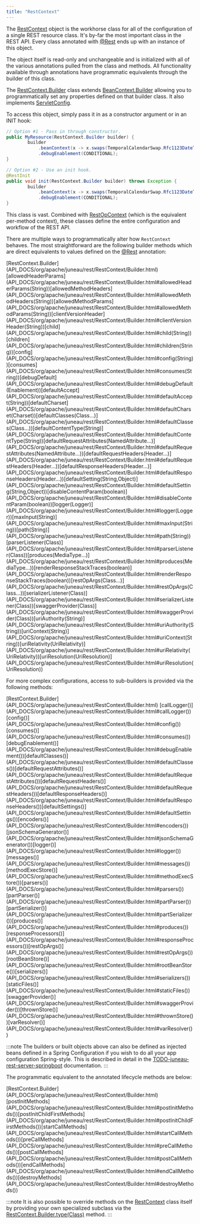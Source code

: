 ```yaml
---
title: "RestContext"
---
```


The [RestContext](API_DOCS/org/apache/juneau/rest/RestContext.html) object is the workhorse class for all of the
configuration of a single REST resource class.
It's by-far the most important class in the REST API.
Every class annotated with [@Rest](API_DOCS/org/apache/juneau/rest/annotation/Rest.html) ends up with an instance of this object.

The object itself is read-only and unchangeable and is initialized with all of the various annotations pulled from the
class and methods.
All functionality available through annotations have programmatic equivalents through the builder of this class.

The [RestContext.Builder](API_DOCS/org/apache/juneau/rest/RestContext/Builder.html) class extends [BeanContext.Builder](API_DOCS/org/apache/juneau/BeanContext/Builder.html) allowing you to programmatically set any properties defined on that builder class.
It also implements [ServletConfig](API_DOCS/jakarta/servlet/ServletConfig.html).

To access this object, simply pass it in as a constructor argument or in an INIT hook:

```java
// Option #1 - Pass in through constructor.
public MyResource(RestContext.Builder builder) {
        builder
            .beanContext(x -> x.swaps(TemporalCalendarSwap.Rfc1123DateTime.class))
            .debugEnablement(CONDITIONAL);
}

// Option #2 - Use an init hook.
@RestInit
public void init(RestContext.Builder builder) throws Exception {
        builder
            .beanContext(x -> x.swaps(TemporalCalendarSwap.Rfc1123DateTime.class))
            .debugEnablement(CONDITIONAL);
}
```

This class is vast.
Combined with [RestOpContext](API_DOCS/org/apache/juneau/rest/RestOpContext.html) (which is the equivalent
per-method context), these classes define the entire configuration and workflow of the REST API.

There are multiple ways to programmatically alter how `RestContext` behaves.
The most straightforward are the following builder methods which are direct equivalents to values defined on the [@Rest](API_DOCS/org/apache/juneau/rest/annotation/Rest.html) annotation:

<tree>
<node-0><java-class>[RestContext.Builder](API_DOCS/org/apache/juneau/rest/RestContext/Builder.html)</java-class></node-0>
<node-1><javac-method>[allowedHeaderParams](API_DOCS/org/apache/juneau/rest/RestContext/Builder.html#allowedHeaderParams(String))</javac-method><javac-method>[allowedMethodHeaders](API_DOCS/org/apache/juneau/rest/RestContext/Builder.html#allowedMethodHeaders(String))</javac-method><javac-method>[allowedMethodParams](API_DOCS/org/apache/juneau/rest/RestContext/Builder.html#allowedMethodParams(String))</javac-method><javac-method>[clientVersionHeader](API_DOCS/org/apache/juneau/rest/RestContext/Builder.html#clientVersionHeader(String))</javac-method><javac-method>[child](API_DOCS/org/apache/juneau/rest/RestContext/Builder.html#child(String))</javac-method><javac-method>[children](API_DOCS/org/apache/juneau/rest/RestContext/Builder.html#children(String))</javac-method><javac-method>[config](API_DOCS/org/apache/juneau/rest/RestContext/Builder.html#config(String))</javac-method><javac-method>[consumes](API_DOCS/org/apache/juneau/rest/RestContext/Builder.html#consumes(String))</javac-method><javac-method>[debugDefault](API_DOCS/org/apache/juneau/rest/RestContext/Builder.html#debugDefault(Enablement))</javac-method><javac-method>[defaultAccept](API_DOCS/org/apache/juneau/rest/RestContext/Builder.html#defaultAccept(String))</javac-method><javac-method>[defaultCharset](API_DOCS/org/apache/juneau/rest/RestContext/Builder.html#defaultCharset(Charset))</javac-method><javac-method>[defaultClasses(Class...)](API_DOCS/org/apache/juneau/rest/RestContext/Builder.html#defaultClasses(Class...))</javac-method><javac-method>[defaultContentType(String)](API_DOCS/org/apache/juneau/rest/RestContext/Builder.html#defaultContentType(String))</javac-method><javac-method>[defaultRequestAttributes(NamedAttribute...)](API_DOCS/org/apache/juneau/rest/RestContext/Builder.html#defaultRequestAttributes(NamedAttribute...))</javac-method><javac-method>[defaultRequestHeaders(Header...)](API_DOCS/org/apache/juneau/rest/RestContext/Builder.html#defaultRequestHeaders(Header...))</javac-method><javac-method>[defaultResponseHeaders(Header...)](API_DOCS/org/apache/juneau/rest/RestContext/Builder.html#defaultResponseHeaders(Header...))</javac-method><javac-method>[defaultSetting(String,Object)](API_DOCS/org/apache/juneau/rest/RestContext/Builder.html#defaultSetting(String,Object))</javac-method><javac-method>[disableContentParam(boolean)](API_DOCS/org/apache/juneau/rest/RestContext/Builder.html#disableContentParam(boolean))</javac-method><javac-method>[logger(Logger)](API_DOCS/org/apache/juneau/rest/RestContext/Builder.html#logger(Logger))</javac-method><javac-method>[maxInput(String)](API_DOCS/org/apache/juneau/rest/RestContext/Builder.html#maxInput(String))</javac-method><javac-method>[path(String)](API_DOCS/org/apache/juneau/rest/RestContext/Builder.html#path(String))</javac-method><javac-method>[parserListener(Class)](API_DOCS/org/apache/juneau/rest/RestContext/Builder.html#parserListener(Class))</javac-method><javac-method>[produces(MediaType...)](API_DOCS/org/apache/juneau/rest/RestContext/Builder.html#produces(MediaType...))</javac-method><javac-method>[renderResponseStackTraces(boolean)](API_DOCS/org/apache/juneau/rest/RestContext/Builder.html#renderResponseStackTraces(boolean))</javac-method><javac-method>[restOpArgs(Class...)](API_DOCS/org/apache/juneau/rest/RestContext/Builder.html#restOpArgs(Class...))</javac-method><javac-method>[serializerListener(Class)](API_DOCS/org/apache/juneau/rest/RestContext/Builder.html#serializerListener(Class))</javac-method><javac-method>[swaggerProvider(Class)](API_DOCS/org/apache/juneau/rest/RestContext/Builder.html#swaggerProvider(Class))</javac-method><javac-method>[uriAuthority(String)](API_DOCS/org/apache/juneau/rest/RestContext/Builder.html#uriAuthority(String))</javac-method><javac-method>[uriContext(String)](API_DOCS/org/apache/juneau/rest/RestContext/Builder.html#uriContext(String))</javac-method><javac-method>[uriRelativity(UriRelativity)](API_DOCS/org/apache/juneau/rest/RestContext/Builder.html#uriRelativity(UriRelativity))</javac-method><javac-method>[uriResolution(UriResolution)](API_DOCS/org/apache/juneau/rest/RestContext/Builder.html#uriResolution(UriResolution))</javac-method></node-1>
</tree>

For more complex configurations, access to sub-builders is provided via the following methods:

<tree>
<node-0><java-class>[RestContext.Builder](API_DOCS/org/apache/juneau/rest/RestContext/Builder.html)</java-class></node-0>
<node-1><javac-method>[callLogger()](API_DOCS/org/apache/juneau/rest/RestContext/Builder.html#callLogger())</javac-method><javac-method>[config()](API_DOCS/org/apache/juneau/rest/RestContext/Builder.html#config())</javac-method><javac-method>[consumes()](API_DOCS/org/apache/juneau/rest/RestContext/Builder.html#consumes())</javac-method><javac-method>[debugEnablement()](API_DOCS/org/apache/juneau/rest/RestContext/Builder.html#debugEnablement())</javac-method><javac-method>[defaultClasses()](API_DOCS/org/apache/juneau/rest/RestContext/Builder.html#defaultClasses())</javac-method><javac-method>[defaultRequestAttributes()](API_DOCS/org/apache/juneau/rest/RestContext/Builder.html#defaultRequestAttributes())</javac-method><javac-method>[defaultRequestHeaders()](API_DOCS/org/apache/juneau/rest/RestContext/Builder.html#defaultRequestHeaders())</javac-method><javac-method>[defaultResponseHeaders()](API_DOCS/org/apache/juneau/rest/RestContext/Builder.html#defaultResponseHeaders())</javac-method><javac-method>[defaultSettings()](API_DOCS/org/apache/juneau/rest/RestContext/Builder.html#defaultSettings())</javac-method><javac-method>[encoders()](API_DOCS/org/apache/juneau/rest/RestContext/Builder.html#encoders())</javac-method><javac-method>[jsonSchemaGenerator()](API_DOCS/org/apache/juneau/rest/RestContext/Builder.html#jsonSchemaGenerator())</javac-method><javac-method>[logger()](API_DOCS/org/apache/juneau/rest/RestContext/Builder.html#logger())</javac-method><javac-method>[messages()](API_DOCS/org/apache/juneau/rest/RestContext/Builder.html#messages())</javac-method><javac-method>[methodExecStore()](API_DOCS/org/apache/juneau/rest/RestContext/Builder.html#methodExecStore())</javac-method><javac-method>[parsers()](API_DOCS/org/apache/juneau/rest/RestContext/Builder.html#parsers())</javac-method><javac-method>[partParser()](API_DOCS/org/apache/juneau/rest/RestContext/Builder.html#partParser())</javac-method><javac-method>[partSerializer()](API_DOCS/org/apache/juneau/rest/RestContext/Builder.html#partSerializer())</javac-method><javac-method>[produces()](API_DOCS/org/apache/juneau/rest/RestContext/Builder.html#produces())</javac-method><javac-method>[responseProcessors()](API_DOCS/org/apache/juneau/rest/RestContext/Builder.html#responseProcessors())</javac-method><javac-method>[restOpArgs()](API_DOCS/org/apache/juneau/rest/RestContext/Builder.html#restOpArgs())</javac-method><javac-method>[rootBeanStore()](API_DOCS/org/apache/juneau/rest/RestContext/Builder.html#rootBeanStore())</javac-method><javac-method>[serializers()](API_DOCS/org/apache/juneau/rest/RestContext/Builder.html#serializers())</javac-method><javac-method>[staticFiles()](API_DOCS/org/apache/juneau/rest/RestContext/Builder.html#staticFiles())</javac-method><javac-method>[swaggerProvider()](API_DOCS/org/apache/juneau/rest/RestContext/Builder.html#swaggerProvider())</javac-method><javac-method>[thrownStore()](API_DOCS/org/apache/juneau/rest/RestContext/Builder.html#thrownStore())</javac-method><javac-method>[varResolver()](API_DOCS/org/apache/juneau/rest/RestContext/Builder.html#varResolver())</javac-method></node-1>
</tree>

:::note
The builders or built objects above can also be defined as injected beans defined in a Spring Configuration if you wish
to do all your app configuration Spring-style.
This is described in detail in the [TODO-juneau-rest-server-springboot](..) documentation.
:::

The programmatic equivalent to the annotated lifecycle methods are below:

<tree>
<node-0><java-class>[RestContext.Builder](API_DOCS/org/apache/juneau/rest/RestContext/Builder.html)</java-class></node-0>
<node-1><javac-method>[postInitMethods](API_DOCS/org/apache/juneau/rest/RestContext/Builder.html#postInitMethods())</javac-method><javac-method>[postInitChildFirstMethods](API_DOCS/org/apache/juneau/rest/RestContext/Builder.html#postInitChildFirstMethods())</javac-method><javac-method>[startCallMethods](API_DOCS/org/apache/juneau/rest/RestContext/Builder.html#startCallMethods())</javac-method><javac-method>[preCallMethods](API_DOCS/org/apache/juneau/rest/RestContext/Builder.html#preCallMethods())</javac-method><javac-method>[postCallMethods](API_DOCS/org/apache/juneau/rest/RestContext/Builder.html#postCallMethods())</javac-method><javac-method>[endCallMethods](API_DOCS/org/apache/juneau/rest/RestContext/Builder.html#endCallMethods())</javac-method><javac-method>[destroyMethods](API_DOCS/org/apache/juneau/rest/RestContext/Builder.html#destroyMethods())</javac-method></node-1>
</tree>

:::note
It is also possible to override methods on the [RestContext](API_DOCS/org/apache/juneau/rest/RestContext.html) class
itself by providing your own specialized subclass via the [RestContext.Builder.type(Class)](API_DOCS/org/apache/juneau/rest/RestContext/Builder.html#type(Class)) method.
:::